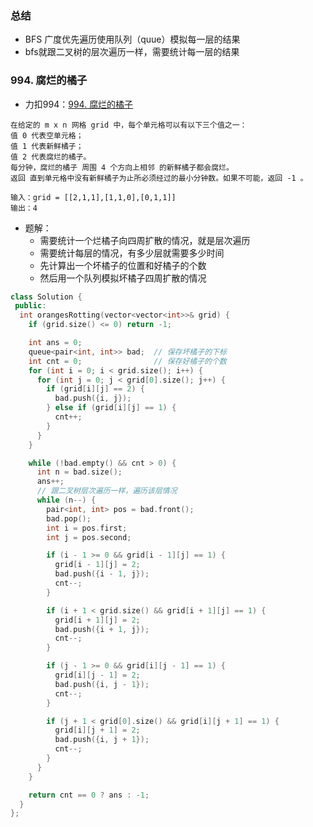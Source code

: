 ### 总结

+ BFS 广度优先遍历使用队列（quue）模拟每一层的结果
+ bfs就跟二叉树的层次遍历一样，需要统计每一层的结果

### 994. 腐烂的橘子

+ 力扣994：[994. 腐烂的橘子](https://leetcode-cn.com/problems/rotting-oranges/)

```
在给定的 m x n 网格 grid 中，每个单元格可以有以下三个值之一：
值 0 代表空单元格；
值 1 代表新鲜橘子；
值 2 代表腐烂的橘子。
每分钟，腐烂的橘子 周围 4 个方向上相邻 的新鲜橘子都会腐烂。
返回 直到单元格中没有新鲜橘子为止所必须经过的最小分钟数。如果不可能，返回 -1 。

输入：grid = [[2,1,1],[1,1,0],[0,1,1]]
输出：4
```

+ 题解：
  + 需要统计一个烂橘子向四周扩散的情况，就是层次遍历
  + 需要统计每层的情况，有多少层就需要多少时间
  + 先计算出一个坏橘子的位置和好橘子的个数
  + 然后用一个队列模拟坏橘子四周扩散的情况

```cpp
class Solution {
 public:
  int orangesRotting(vector<vector<int>>& grid) {
    if (grid.size() <= 0) return -1;

    int ans = 0;
    queue<pair<int, int>> bad;  // 保存坏橘子的下标
    int cnt = 0;                // 保存好橘子的个数
    for (int i = 0; i < grid.size(); i++) {
      for (int j = 0; j < grid[0].size(); j++) {
        if (grid[i][j] == 2) {
          bad.push({i, j});
        } else if (grid[i][j] == 1) {
          cnt++;
        }
      }
    }

    while (!bad.empty() && cnt > 0) {
      int n = bad.size();
      ans++;
      // 跟二叉树层次遍历一样，遍历该层情况
      while (n--) {
        pair<int, int> pos = bad.front();
        bad.pop();
        int i = pos.first;
        int j = pos.second;

        if (i - 1 >= 0 && grid[i - 1][j] == 1) {
          grid[i - 1][j] = 2;
          bad.push({i - 1, j});
          cnt--;
        }

        if (i + 1 < grid.size() && grid[i + 1][j] == 1) {
          grid[i + 1][j] = 2;
          bad.push({i + 1, j});
          cnt--;
        }

        if (j - 1 >= 0 && grid[i][j - 1] == 1) {
          grid[i][j - 1] = 2;
          bad.push({i, j - 1});
          cnt--;
        }

        if (j + 1 < grid[0].size() && grid[i][j + 1] == 1) {
          grid[i][j + 1] = 2;
          bad.push({i, j + 1});
          cnt--;
        }
      }
    }

    return cnt == 0 ? ans : -1;
  }
};
```

